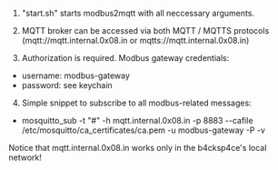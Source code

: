 1. "start.sh" starts modbus2mqtt with all neccessary arguments.

2. MQTT broker can be accessed via both MQTT / MQTTS protocols (mqtt://mqtt.internal.0x08.in or mqtts://mqtt.internal.0x08.in)

3. Authorization is required. Modbus gateway credentials:
 - username: modbus-gateway
 - password: see keychain

4. Simple snippet to subscribe to all modbus-related messages:
 - mosquitto_sub -t "#" -h mqtt.internal.0x08.in -p 8883 --cafile /etc/mosquitto/ca_certificates/ca.pem -u modbus-gateway -P <password> -v

Notice that mqtt.internal.0x08.in works only in the b4cksp4ce's local network!
